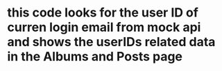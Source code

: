 # this code looks for the user ID of curren login email from mock api and shows the userIDs related data in the Albums and Posts page
